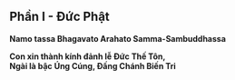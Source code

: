 ## Phần I - Đức Phật

**Namo tassa Bhagavato Arahato Samma-Sambuddhassa**

**Con xin thành kính đảnh lễ Đức Thế Tôn,  
Ngài là bậc Úng Cúng, Đấng Chánh Biến Tri**